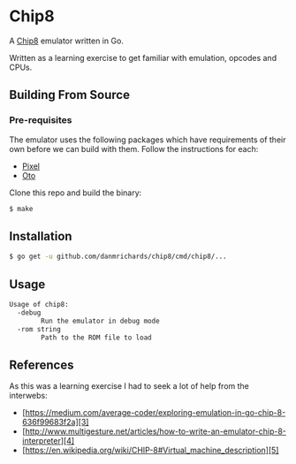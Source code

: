 # Chip8
A [Chip8][1] emulator written in Go.

Written as a learning exercise to get familiar with emulation, opcodes and CPUs.

## Building From Source
### Pre-requisites
The emulator uses the following packages which have requirements of their own
before we can build with them. Follow the instructions for each:

* [Pixel][2]
* [Oto][3]

Clone this repo and build the binary:
```bash
$ make
```

## Installation
```bash
$ go get -u github.com/danmrichards/chip8/cmd/chip8/...
```

## Usage
```bash
Usage of chip8:
  -debug
    	Run the emulator in debug mode
  -rom string
    	Path to the ROM file to load
```

## References
As this was a learning exercise I had to seek a lot of help from the interwebs:
* [https://medium.com/average-coder/exploring-emulation-in-go-chip-8-636f99683f2a][3]
* [http://www.multigesture.net/articles/how-to-write-an-emulator-chip-8-interpreter][4]
* [https://en.wikipedia.org/wiki/CHIP-8#Virtual_machine_description][5]

[1]: https://en.wikipedia.org/wiki/CHIP-8
[2]: https://github.com/faiface/pixel#requirements
[3]: https://github.com/hajimehoshi/oto#prerequisite
[4]: https://medium.com/average-coder/exploring-emulation-in-go-chip-8-636f99683f2a
[5]: http://www.multigesture.net/articles/how-to-write-an-emulator-chip-8-interpreter
[6]: https://en.wikipedia.org/wiki/CHIP-8#Virtual_machine_description